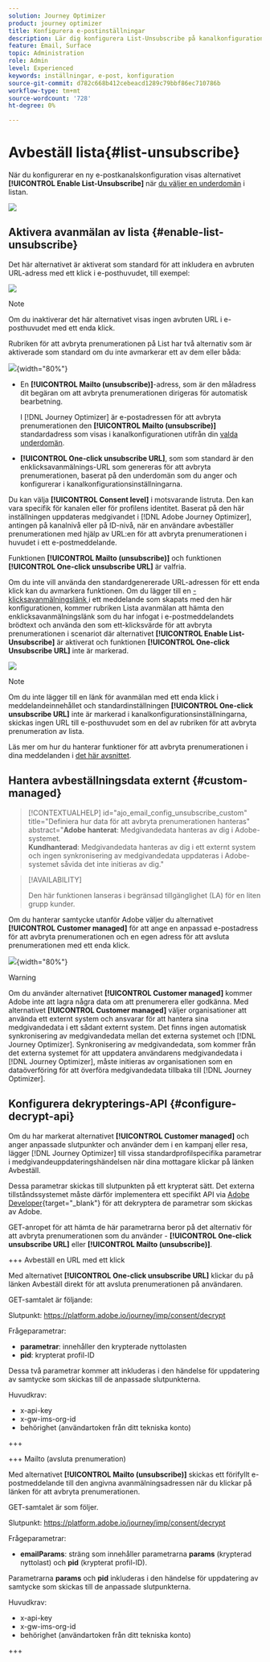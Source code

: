 ```yaml
---
solution: Journey Optimizer
product: journey optimizer
title: Konfigurera e-postinställningar
description: Lär dig konfigurera List-Unsubscribe på kanalkonfigurationsnivå
feature: Email, Surface
topic: Administration
role: Admin
level: Experienced
keywords: inställningar, e-post, konfiguration
source-git-commit: d782c668b412cebeacd1289c79bbf86ec710786b
workflow-type: tm+mt
source-wordcount: '728'
ht-degree: 0%

---
```


# Avbeställ lista{#list-unsubscribe}

<!--Do not modify - Legal Review Done -->

När du konfigurerar en ny e-postkanalskonfiguration visas alternativet **[!UICONTROL Enable List-Unsubscribe]** när [du väljer en underdomän](email-settings.md#subdomains-and-ip-pools) i listan.

![](assets/preset-list-unsubscribe.png)

## Aktivera avanmälan av lista {#enable-list-unsubscribe}

Det här alternativet är aktiverat som standard för att inkludera en avbruten URL-adress med ett klick i e-posthuvudet, till exempel:

![](assets/preset-list-unsubscribe-header.png)

>[!NOTE]
>
>Om du inaktiverar det här alternativet visas ingen avbruten URL i e-posthuvudet med ett enda klick.

Rubriken för att avbryta prenumerationen på List har två alternativ som är aktiverade som standard om du inte avmarkerar ett av dem eller båda:

![](assets/surface-list-unsubscribe.png){width="80%"}

* En **[!UICONTROL Mailto (unsubscribe)]**-adress, som är den måladress dit begäran om att avbryta prenumerationen dirigeras för automatisk bearbetning.

  I [!DNL Journey Optimizer] är e-postadressen för att avbryta prenumerationen den **[!UICONTROL Mailto (unsubscribe)]** standardadress som visas i kanalkonfigurationen utifrån din [valda underdomän](#subdomains-and-ip-pools). <!--With this method, clicking the Unsubscribe link sends a pre-filled email to the unsubscribe address specified in the email header.-->

* **[!UICONTROL One-click unsubscribe URL]**, som som standard är den enklicksavanmälnings-URL som genereras för att avbryta prenumerationen, baserat på den underdomän som du anger och konfigurerar i kanalkonfigurationsinställningarna. <!--With this method, clicking the Unsubscribe link directly unsubscribes the user, requiring only a single action to unsubscribe.-->

Du kan välja **[!UICONTROL Consent level]** i motsvarande listruta. Den kan vara specifik för kanalen eller för profilens identitet. Baserat på den här inställningen uppdateras medgivandet i [!DNL Adobe Journey Optimizer], antingen på kanalnivå eller på ID-nivå, när en användare avbeställer prenumerationen med hjälp av URL:en för att avbryta prenumerationen i huvudet i ett e-postmeddelande.

Funktionen **[!UICONTROL Mailto (unsubscribe)]** och funktionen **[!UICONTROL One-click unsubscribe URL]** är valfria.

Om du inte vill använda den standardgenererade URL-adressen för ett enda klick kan du avmarkera funktionen. Om du lägger till en [-klicksavanmälningslänk ](../email/email-opt-out.md#one-click-opt-out) i ett meddelande som skapats med den här konfigurationen, kommer rubriken Lista avanmälan att hämta den enklicksavanmälningslänk som du har infogat i e-postmeddelandets brödtext och använda den som ett-klicksvärde för att avbryta prenumerationen i scenariot där alternativet **[!UICONTROL Enable List-Unsubscribe]** är aktiverat och funktionen **[!UICONTROL One-click Unsubscribe URL]** inte är markerad.

![](assets/preset-list-unsubscribe-opt-out-url.png)

>[!NOTE]
>
>Om du inte lägger till en länk för avanmälan med ett enda klick i meddelandeinnehållet och standardinställningen **[!UICONTROL One-click unsubscribe URL]** inte är markerad i kanalkonfigurationsinställningarna, skickas ingen URL till e-posthuvudet som en del av rubriken för att avbryta prenumeration av lista.

Läs mer om hur du hanterar funktioner för att avbryta prenumerationen i dina meddelanden i [det här avsnittet](../email/email-opt-out.md#unsubscribe-header).

## Hantera avbeställningsdata externt {#custom-managed}

>[!CONTEXTUALHELP]
>id="ajo_email_config_unsubscribe_custom"
>title="Definiera hur data för att avbryta prenumerationen hanteras"
>abstract="**Adobe hanterat**: Medgivandedata hanteras av dig i Adobe-systemet.<br>**Kundhanterad**: Medgivandedata hanteras av dig i ett externt system och ingen synkronisering av medgivandedata uppdateras i Adobe-systemet såvida det inte initieras av dig."

>[!AVAILABILITY]
>
>Den här funktionen lanseras i begränsad tillgänglighet (LA) för en liten grupp kunder.

Om du hanterar samtycke utanför Adobe väljer du alternativet **[!UICONTROL Customer managed]** för att ange en anpassad e-postadress för att avbryta prenumerationen och en egen adress för att avsluta prenumerationen med ett enda klick.

![](assets/surface-list-unsubscribe-custom.png){width="80%"}

>[!WARNING]
>
>Om du använder alternativet **[!UICONTROL Customer managed]** kommer Adobe inte att lagra några data om att prenumerera eller godkänna. Med alternativet **[!UICONTROL Customer managed]** väljer organisationer att använda ett externt system och ansvarar för att hantera sina medgivandedata i ett sådant externt system. Det finns ingen automatisk synkronisering av medgivandedata mellan det externa systemet och [!DNL Journey Optimizer]. Synkronisering av medgivandedata, som kommer från det externa systemet för att uppdatera användarens medgivandedata i [!DNL Journey Optimizer], måste initieras av organisationen som en dataöverföring för att överföra medgivandedata tillbaka till [!DNL Journey Optimizer].

## Konfigurera dekrypterings-API {#configure-decrypt-api}

Om du har markerat alternativet **[!UICONTROL Customer managed]** och anger anpassade slutpunkter och använder dem i en kampanj eller resa, lägger [!DNL Journey Optimizer] till vissa standardprofilspecifika parametrar i medgivandeuppdateringshändelsen <!--sent to the custom endpoint --> när dina mottagare klickar på länken Avbeställ.

Dessa parametrar skickas till slutpunkten på ett krypterat sätt. Det externa tillståndssystemet måste därför implementera ett specifikt API via [Adobe Developer](https://developer.adobe.com){target="_blank"} för att dekryptera de parametrar som skickas av Adobe.

GET-anropet för att hämta de här parametrarna beror på det alternativ för att avbryta prenumerationen som du använder - **[!UICONTROL One-click unsubscribe URL]** eller **[!UICONTROL Mailto (unsubscribe)]**.

<!--To configure the API to send back the information to [!DNL Adobe Journey Optimizer] when a recipient has unsubscribed using the List unsubscribe option with custom endpoints, follow the steps below.-->

+++ Avbeställ en URL med ett klick

Med alternativet **[!UICONTROL One-click unsubscribe URL]** klickar du på länken Avbeställ direkt för att avsluta prenumerationen på användaren.

GET-samtalet är följande:

Slutpunkt: https://platform.adobe.io/journey/imp/consent/decrypt

Frågeparametrar:

* **parametrar**: innehåller den krypterade nyttolasten
* **pid**: krypterat profil-ID

Dessa två parametrar kommer att inkluderas i den händelse för uppdatering av samtycke som skickas till de anpassade slutpunkterna.

Huvudkrav:

* x-api-key
* x-gw-ims-org-id
* behörighet (användartoken från ditt tekniska konto)

+++

+++ Mailto (avsluta prenumeration)

Med alternativet **[!UICONTROL Mailto (unsubscribe)]** skickas ett förifyllt e-postmeddelande till den angivna avanmälningsadressen när du klickar på länken för att avbryta prenumerationen.

GET-samtalet är som följer.

Slutpunkt: https://platform.adobe.io/journey/imp/consent/decrypt

Frågeparametrar:

* **emailParams**: sträng som innehåller parametrarna **params** (krypterad nyttolast) och **pid** (krypterat profil-ID).

Parametrarna **params** och **pid** inkluderas i den händelse för uppdatering av samtycke som skickas till de anpassade slutpunkterna.

Huvudkrav:

* x-api-key
* x-gw-ims-org-id
* behörighet (användartoken från ditt tekniska konto)

+++
